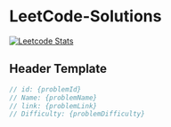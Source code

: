# LeetCode-Solutions

[![Leetcode Stats](https://leetcard.jacoblin.cool/mkhuzaima)](https://leetcode.com/mkhuzaima)


## Header Template
```java
// id: {problemId}
// Name: {problemName}
// link: {problemLink}
// Difficulty: {problemDifficulty}

```
